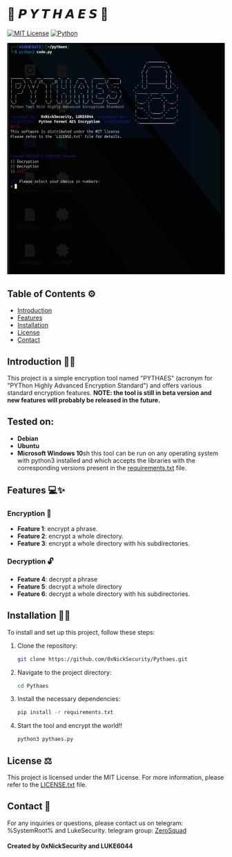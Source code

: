 # 🥇 𝙋 𝙔 𝙏 𝙃 𝘼 𝙀 𝙎 🥇

[![MIT License](https://img.shields.io/badge/License-MIT-blue.svg)](LICENSE.txt) [![Python](https://img.shields.io/badge/Python-3.9-blue.svg)](https://www.python.org/downloads/release/python-390/)


![Example Image](images/pythaes.png)


## Table of Contents ⚙

- [Introduction](#introduction)
- [Features](#features)
- [Installation](#installation)
- [License](#license)
- [Contact](#contact)

## Introduction 🌠🌠

This project is a simple encryption tool named "PYTHAES" (acronym for "PYThon Highly Advanced Encryption Standard") and offers various standard encryption features.
**NOTE: the tool is still in beta version and new features will probably be released in the future.**

## Tested on:
- **Debian**
- **Ubuntu**
- **Microsoft Windows 10**sh
this tool can be run on any operating system with python3 installed and which accepts the libraries with the corresponding versions present in the [requirements.txt](requirements.txt) file.

## Features 💻✨

### Encryption 🔐
- **Feature 1**: encrypt a phrase.
- **Feature 2**: encrypt a whole directory.
- **Feature 3**: encrypt a whole directory with his subdirectories.

### Decryption 🔓
- **Feature 4**: decrypt a phrase
- **Feature 5**: decrypt a whole directory
- **Feature 6**: decrypt a whole directory with his subdirectories.

## Installation 🚀🚀

To install and set up this project, follow these steps:

1. Clone the repository:
    ```sh
    git clone https://github.com/0xNickSecurity/Pythaes.git
    ```
2. Navigate to the project directory:
    ```sh
    cd Pythaes
    ```
3. Install the necessary dependencies:
    ```sh
    pip install -r requirements.txt
    ```
4. Start the tool and encrypt the world!!
    ```sh
    python3 pythaes.py
    ```
    
## License ⚖️

This project is licensed under the MIT License. For more information, please refer to the [LICENSE.txt](LICENSE.txt) file.

## Contact 📱

For any inquiries or questions, please contact us on telegram: %SystemRoot% and LukeSecurity.
telegram group: [ZeroSquad](https://t.me/+nFBMi1IISikzMGZk)

#### Created by 0xNickSecurity and LUKE6044 

